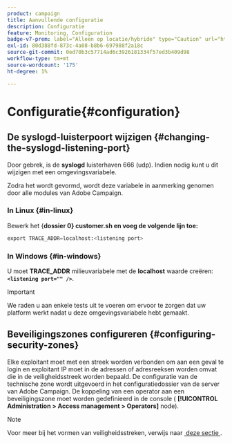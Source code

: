 ```yaml
---
product: campaign
title: Aanvullende configuratie
description: Configuratie
feature: Monitoring, Configuration
badge-v7-prem: label="Alleen op locatie/hybride" type="Caution" url="https://experienceleague.adobe.com/docs/campaign-classic/using/installing-campaign-classic/architecture-and-hosting-models/hosting-models-lp/hosting-models.html?lang=nl" tooltip="Alleen van toepassing op on-premise en hybride implementaties"
exl-id: 80d388fd-873c-4a08-b8b6-697988f2a18c
source-git-commit: 0ed70b3c57714ad6c3926181334f57ed3b409d98
workflow-type: tm+mt
source-wordcount: '175'
ht-degree: 1%

---
```


# Configuratie{#configuration}



## De syslogd-luisterpoort wijzigen {#changing-the-syslogd-listening-port}

Door gebrek, is de **syslogd** luisterhaven 666 (udp). Indien nodig kunt u dit wijzigen met een omgevingsvariabele.

Zodra het wordt gevormd, wordt deze variabele in aanmerking genomen door alle modules van Adobe Campaign.

### In Linux {#in-linux}

Bewerk het {**dossier 0} customer.sh en voeg de volgende lijn toe:**

```sql
export TRACE_ADDR=localhost:<listening port>
```

### In Windows {#in-windows}

U moet **TRACE_ADDR** milieuvariabele met de **localhost** waarde creëren: **`<listening port="" />`**.

>[!IMPORTANT]
>
>We raden u aan enkele tests uit te voeren om ervoor te zorgen dat uw platform werkt nadat u deze omgevingsvariabele hebt gemaakt.

## Beveiligingszones configureren {#configuring-security-zones}

Elke exploitant moet met een streek worden verbonden om aan een geval te login en exploitant IP moet in de adressen of adresreeksen worden omvat die in de veiligheidsstreek worden bepaald. De configuratie van de technische zone wordt uitgevoerd in het configuratiedossier van de server van Adobe Campaign. De koppeling van een operator aan een beveiligingszone moet worden gedefinieerd in de console ( **[!UICONTROL Administration > Access management > Operators]** node).

>[!NOTE]
>
>Voor meer bij het vormen van veiligheidsstreken, verwijs naar [&#x200B; deze sectie &#x200B;](../../installation/using/security-zones.md).
